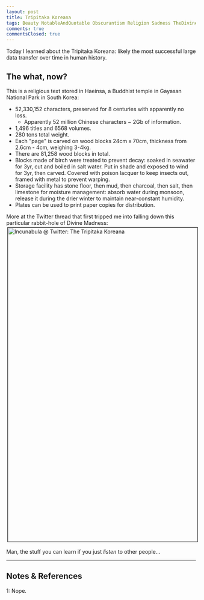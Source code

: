 ```yaml
---
layout: post
title: Tripitaka Koreana
tags: Beauty NotableAndQuotable Obscurantism Religion Sadness TheDivineMadness
comments: true
commentsClosed: true
---
```


Today I learned about the Tripitaka Koreana: likely the most successful large data transfer over
time in human history.  

##  The what, now?  

This is a religious text stored in Haeinsa, a Buddhist temple in Gayasan National Park in
South Korea:  
- 52,330,152 characters, preserved for 8 centuries with apparently no loss.  
  - Apparently 52 million Chinese characters ~ 2Gb of information.
- 1,496 titles and 6568 volumes.  
- 280 tons total weight.
- Each "page" is carved on wood blocks 24cm x 70cm, thickness from 2.6cm - 4cm, weighing
  3-4kg.  
- There are 81,258 wood blocks in total.  
- Blocks made of birch were treated to prevent decay: soaked in seawater for 3yr, cut and
  boiled in salt water.  Put in shade and exposed to wind for 3yr, then carved.  Covered
  with poison lacquer to keep insects out, framed with metal to prevent warping.  
- Storage facility has stone floor, then mud, then charcoal, then salt, then limestone for
  moisture management: absorb water during monsoon, release it during the drier winter to
  maintain near-constant humidity.  
- Plates can be used to print paper copies for distribution.  

More at the Twitter thread that first tripped me into falling down this particular rabbit-hole of
Divine Madness:  
<a href="https://twitter.com/incunabula/status/1574546784365445136"><img src="{{ site.baseurl }}/images/2023-02-07-amazing-library-preserved-1.jpg" width="550" height="836" alt="Incunabula @ Twitter: The Tripitaka Koreana" title="Incunabula @ Twitter: The Tripitaka Koreana" style="margin: 3px 3px 3px 3px; border: 1px solid #000000;"></a>

Man, the stuff you can learn if you just _listen_ to other people&hellip;  

---

## Notes &amp; References  

<a id="fn1">1</a>: Nope.  

<!--
<sup id="fn1a">[[1]](#fn1)</sup>

<a id="fn1">1</a>: ***, ["***"](***), *** [↩](#fn1a)  

<a href="{{ site.baseurl }}/images/***">
  <img src="{{ site.baseurl }}/images/***" width="400" height="***" alt="***" title="***" style="float: right; margin: 3px 3px 3px 3px; border: 1px solid #000000;">
</a>

<a href="***">
  <img src="{{ site.baseurl }}/images/***" width="550" height="***" alt="***" title="***" style="margin: 3px 3px 3px 3px; border: 1px solid #000000;">
</a>

<iframe width="400" height="224" src="***" allow="accelerometer; encrypted-media; gyroscope; picture-in-picture" allowfullscreen style="float: right; margin: 3px 3px 3px 3px; border: 1px solid #000000;"></iframe>
-->
